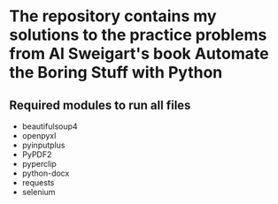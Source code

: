 # The repository contains my solutions to the practice problems from Al Sweigart's book Automate the Boring Stuff with Python  
  
## Required modules to run all files  
- beautifulsoup4
- openpyxl
- pyinputplus
- PyPDF2
- pyperclip
- python-docx
- requests
- selenium